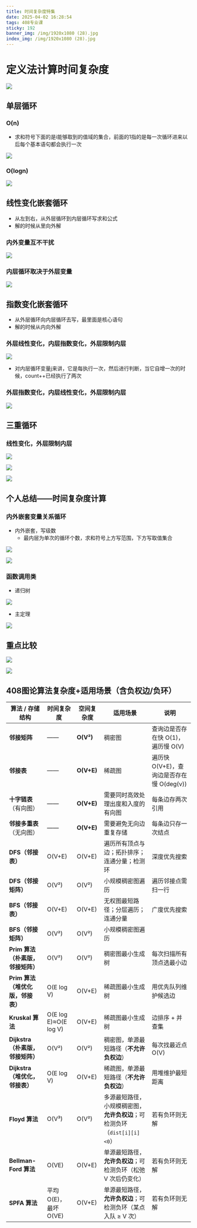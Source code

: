 ```yaml
---
title: 时间复杂度特集
date: 2025-04-02 16:28:54
tags: 408专业课
sticky: 192
banner_img: /img/1920x1080 (28).jpg
index_img: /img/1920x1080 (28).jpg
---
```


# 定义法计算时间复杂度

![](/img/6895fabc5a41d1fdfb8bf6d5(1).jpg)

## 单层循环

### O(n)

* 求和符号下面的是i能够取到的值域的集合，前面的1指的是每一次循环进来以后每个基本语句都会执行一次

![](/img/67ecf3dbefbd3d00000000ff.png)

### O(logn)

![](/img/67ecf4c1efbd3d000000010a.png)

## 线性变化嵌套循环

* 从左到右，从外层循环到内层循环写求和公式
* 解的时候从里向外解

### 内外变量互不干扰

![](/img/165320.jpg)

### 内层循环取决于外层变量

![](/img/174327.jpg)

## 指数变化嵌套循环

* 从外层循环向内层循环去写，最里面是核心语句
* 解的时候从内向外解

### 外层线性变化，内层指数变化，外层限制内层

![](/img/80619.jpg)

* 对内层循环变量j来讲，它是每执行一次，然后进行判断，当它自增一次的时候，count++已经执行了两次

### 外层指数变化，内层线性变化，外层限制内层

![](/img/81710.jpg)

## 三重循环

### 线性变化，外层限制内层

![](/img/184925.jpg)

![](/img/84944.jpg)

![](/img/185132.jpg)

## 个人总结——时间复杂度计算

### 内外嵌套变量关系循环

* 内外嵌套，写级数
  * 最内层为单次的循环个数，求和符号上方写范围，下方写取值集合

![](/img/21848.jpg)

![](/img/221857.jpg)

### 函数调用类

* 递归树

![](/img/222553.jpg)

* 主定理

![](/img/222528.jpg)

## 重点比较

![](/img/24759.jpg)

![](/img/224765741.jpg)

## 408图论算法复杂度+适用场景（含负权边/负环）

| 算法 / 存储结构                   | 时间复杂度            | 空间复杂度 | 适用场景                                                     | 说明                                      |
| --------------------------------- | --------------------- | ---------- | ------------------------------------------------------------ | ----------------------------------------- |
| **邻接矩阵**                      | ——                    | **O(V²)**  | 稠密图                                                       | 查询边是否存在快 O(1)，遍历慢 O(V)        |
| **邻接表**                        | ——                    | **O(V+E)** | 稀疏图                                                       | 遍历快 O(V+E)，查询边是否存在慢 O(deg(v)) |
| **十字链表**（有向图）            | ——                    | **O(V+E)** | 需要同时高效处理出度和入度的有向图                           | 每条边存两次引用                          |
| **邻接多重表**（无向图）          | ——                    | **O(V+E)** | 需要避免无向边重复存储                                       | 每条边只存一次结点                        |
| **DFS（邻接表）**                 | O(V+E)                | O(V+E)     | 遍历所有顶点与边；拓扑排序；连通分量；检测环                 | 深度优先搜索                              |
| **DFS（邻接矩阵）**               | O(V²)                 | O(V²)      | 小规模稠密图遍历                                             | 遍历邻接点需扫一行                        |
| **BFS（邻接表）**                 | O(V+E)                | O(V+E)     | 无权图最短路径；分层遍历；连通分量                           | 广度优先搜索                              |
| **BFS（邻接矩阵）**               | O(V²)                 | O(V²)      | 小规模稠密图遍历                                             |                                           |
| **Prim 算法（朴素版，邻接矩阵）** | O(V²)                 | O(V²)      | 稠密图最小生成树                                             | 每次扫描所有顶点选最小边                  |
| **Prim 算法（堆优化版，邻接表）** | O(E log V)            | O(V+E)     | 稀疏图最小生成树                                             | 用优先队列维护候选边                      |
| **Kruskal 算法**                  | O(E log E)≈O(E log V) | O(V+E)     | 稀疏图最小生成树                                             | 边排序 + 并查集                           |
| **Dijkstra（朴素版，邻接矩阵）**  | O(V²)                 | O(V²)      | 稠密图，单源最短路径（**不允许负权边**）                     | 每次找最近点 O(V)                         |
| **Dijkstra（堆优化，邻接表）**    | O(E log V)            | O(V+E)     | 稀疏图，单源最短路径（**不允许负权边**）                     | 用堆维护最短距离                          |
| **Floyd 算法**                    | O(V³)                 | O(V²)      | 多源最短路径，小规模稠密图，**允许负权边**；可检测负环（`dist[i][i]<0`） | 若有负环则无解                            |
| **Bellman-Ford 算法**             | O(VE)                 | O(V+E)     | 单源最短路径，**允许负权边**；可检测负环（松弛 V 次后仍变化） | 若有负环则无解                            |
| **SPFA 算法**                     | 平均 O(E)，最坏 O(VE) | O(V+E)     | 单源最短路径，**允许负权边**；可检测负环（某点入队 ≥ V 次）  | 若有负环则无解                            |